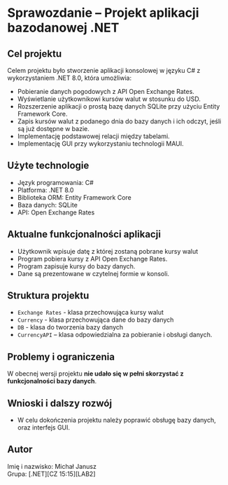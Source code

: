# Sprawozdanie – Projekt aplikacji bazodanowej .NET

## Cel projektu

Celem projektu było stworzenie aplikacji konsolowej w języku C# z wykorzystaniem .NET 8.0, która umożliwia:
- Pobieranie danych pogodowych z API Open Exchange Rates.
- Wyświetlanie użytkownikowi kursów walut w stosunku do USD.
- Rozszerzenie aplikacji o prostą bazę danych SQLite przy użyciu Entity Framework Core.
- Zapis kursów walut z podanego dnia do bazy danych i ich odczyt, jeśli są już dostępne w bazie.
- Implementację podstawowej relacji między tabelami.
- Implementację GUI przy wykorzystaniu technologii MAUI.

## Użyte technologie

- Język programowania: C#
- Platforma: .NET 8.0
- Biblioteka ORM: Entity Framework Core
- Baza danych: SQLite
- API: Open Exchange Rates

## Aktualne funkcjonalności aplikacji

- Użytkownik wpisuje datę z której zostaną pobrane kursy walut
- Program pobiera kursy z API Open Exchange Rates.
- Program zapisuje kursy do bazy danych.
- Dane są prezentowane w czytelnej formie w konsoli.

## Struktura projektu

- `Exchange Rates` - klasa przechowująca kursy walut
- `Currency` - klasa przechowująca dane do bazy danych
- `DB` - klasa do tworzenia bazy danych
- `CurrencyAPI` – klasa odpowiedzialna za pobieranie i obsługi danych.

## Problemy i ograniczenia

W obecnej wersji projektu **nie udało się w pełni skorzystać z funkcjonalności bazy danych**.


## Wnioski i dalszy rozwój

- W celu dokończenia projektu należy poprawić obsługę bazy danych, oraz interfejs GUI.

## Autor

Imię i nazwisko: Michał Janusz  
Grupa: [.NET][CZ 15:15][LAB2]  
